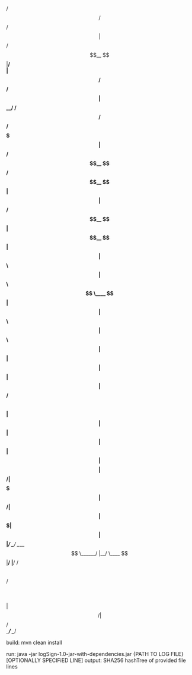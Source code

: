 
 /$$                            /$$$$$$  /$$                    
| $$                           /$$__  $$|__/                    
| $$        /$$$$$$   /$$$$$$ | $$  \__/ /$$  /$$$$$$  /$$$$$$$ 
| $$       /$$__  $$ /$$__  $$|  $$$$$$ | $$ /$$__  $$| $$__  $$
| $$      | $$  \ $$| $$  \ $$ \____  $$| $$| $$  \ $$| $$  \ $$
| $$      | $$  | $$| $$  | $$ /$$  \ $$| $$| $$  | $$| $$  | $$
| $$$$$$$$|  $$$$$$/|  $$$$$$$|  $$$$$$/| $$|  $$$$$$$| $$  | $$
|________/ \______/  \____  $$ \______/ |__/ \____  $$|__/  |__/
                     /$$  \ $$               /$$  \ $$          
                    |  $$$$$$/              |  $$$$$$/          
                     \______/                \______/           

build:
    mvn clean install

run: 
    java -jar logSign-1.0-jar-with-dependencies.jar {PATH TO LOG FILE} [OPTIONALLY SPECIFiED LINE]
output:
    SHA256 hashTree of provided file lines    